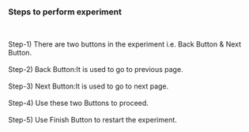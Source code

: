 ### Steps to perform experiment
<br>

Step-1) There are two buttons in the experiment i.e. Back Button & Next Button.<br><br>
Step-2) Back Button:It is used to go to previous page.<br><br>
Step-3) Next Button:It is used to go to next page.<br><br>
Step-4) Use these two Buttons to proceed.<br><br>
Step-5) Use Finish Button to restart the experiment.<br><br>

